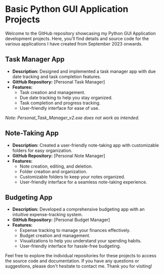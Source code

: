 # Basic Python GUI Application Projects

Welcome to the GitHub repository showcasing my Python GUI Application development projects. Here, you'll find details and source code for the various applications I have created from September 2023 onwards.

## Task Manager App
- **Description:** Designed and implemented a task manager app with due date tracking and task completion features.
- **GitHub Repository:** [Personal Task Manager]
- **Features:**
  - Task creation and management.
  - Due date tracking to help you stay organized.
  - Task completion and progress tracking.
  - User-friendly interface for ease of use.
  
_Note: Personal_Task_Manager_v2.exe does not work as intended._

## Note-Taking App
- **Description:** Created a user-friendly note-taking app with customizable folders for easy organization.
- **GitHub Repository:** [Personal Note Manager]
- **Features:**
  - Note creation, editing, and deletion.
  - Folder creation and organization.
  - Customizable folders to keep your notes organized.
  - User-friendly interface for a seamless note-taking experience.

## Budgeting App
- **Description:** Developed a comprehensive budgeting app with an intuitive expense-tracking system.
- **GitHub Repository:** [Personal Budget Manager]
- **Features:**
  - Expense tracking to manage your finances effectively.
  - Budget creation and management.
  - Visualizations to help you understand your spending habits.
  - User-friendly interface for hassle-free budgeting.

Feel free to explore the individual repositories for these projects to access the source code and documentation. If you have any questions or suggestions, please don't hesitate to contact me. Thank you for visiting!

